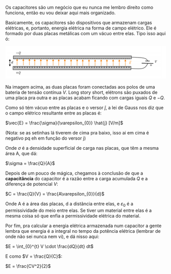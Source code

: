 Os capacitores são um negócio que eu nunca me lembro direito como funciona, então eu vou deixar aqui mais organizado.

Basicamente, os capacitores são dispositivos que armazenam cargas elétricas, e, portanto, energia elétrica na forma de campo elétrico. Ele é formado por duas placas metálicas com um vácuo entre elas. Tipo isso aqui ó:

![image.png](img/img25.png) <br>

Na imagem acima, as duas placas foram conectadas aos polos de uma bateria de tensão contínua $V$. Long story short, elétrons são puxados de uma placa pra outra e as placas acabam ficando com cargas iguais $Q$ e $-Q$.

Como só tém vácuo entre as placas e o versor $\hat{j}$, a lei de Gauss nos diz que o campo elétrico resultante entre as placas é:

$\vec{E} = \frac{\sigma}{\varepsilon_{0}} \hat{j}    [V/m]$

(Nota: se as setinhas lá tiverem de cima pra baixo, isso ai em cima é negativo pq eh em função do versor j)

Onde $\sigma$ é a densidade superficial de carga nas placas, que têm a mesma área A, que dá:

$\sigma = \frac{Q}{A}$

Depois de um pouco de mágica, chegamos à conclusão de que a **capacitância** do capacitor é a razão entre a carga acumulada $Q$ e a diferença de potencial $V$:

$C = \frac{Q}{V} = \frac{A\varepsilon_{0}}{d}$

Onde A é a área das placas, d a distância entre elas, e $\varepsilon_{0}$ é a permissividade do meio entre elas. Se tiver um material entre elas é a mesma coisa só que enfia a permissividade elétrica do material. 

Por fim, pra calcular a energia elétrica armazenada num capacitor a gente lembra que energia é a integral no tempo da potência elétrica (lembrar de onde não sei nunca nem vi), e dá nisso aqui:

$E = \int_{0}^{t} V \cdot \frac{dQ}{dt} dt$

E como $V = \frac{Q}{C}$:

$E = \frac{CV^2}{2}$
